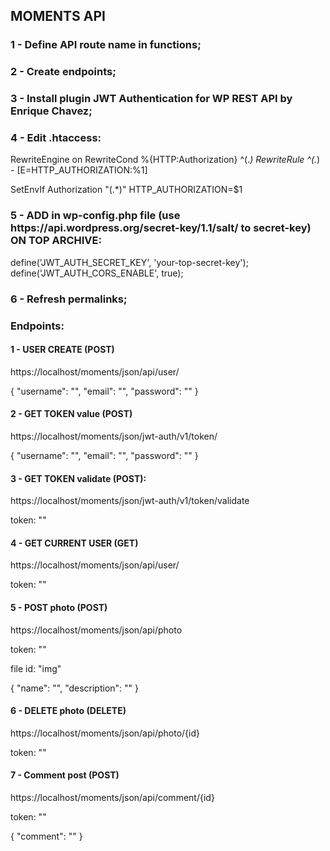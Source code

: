 <h2> MOMENTS API</h2>

<h3> 1 - Define API route name in functions;</h3>

<h3> 2 - Create endpoints;</h3>

<h3> 3 - Install plugin JWT Authentication for WP REST API by Enrique Chavez;</h3>

<h3> 4 - Edit .htaccess:</h3>

RewriteEngine on
RewriteCond %{HTTP:Authorization} ^(._)
RewriteRule ^(._) - [E=HTTP_AUTHORIZATION:%1]

SetEnvIf Authorization "(.\*)" HTTP_AUTHORIZATION=$1

<h3> 5 - ADD in wp-config.php file (use https://api.wordpress.org/secret-key/1.1/salt/ to secret-key) ON TOP ARCHIVE:</h3>

define('JWT_AUTH_SECRET_KEY', 'your-top-secret-key');
define('JWT_AUTH_CORS_ENABLE', true);

<h3> 6 - Refresh permalinks;</h3>

<h3> Endpoints:</h3>
<h4>1 - USER CREATE (POST)</h4>
<p>https://localhost/moments/json/api/user/</p>
<p>
{
"username": "",
"email": "",
"password": ""
}
</p>

<h4>2 - GET TOKEN value (POST)</h4>
<p>https://localhost/moments/json/jwt-auth/v1/token/</p>
<p>
{
"username": "",
"email": "",
"password": ""
}
</p>

<h4>3 - GET TOKEN validate (POST):</h4>
<p>https://localhost/moments/json/jwt-auth/v1/token/validate</p>
<p>token: ""</p>

<h4>4 - GET CURRENT USER (GET)</h4>
<p>https://localhost/moments/json/api/user/</p>
<p>token: ""</p>

<h4>5 - POST photo (POST)</h4>
<p>https://localhost/moments/json/api/photo</p>
<p>
<p>token: ""</p>
<p>file id: "img"</p>
{
"name": "",
"description": ""
}
</p>

<h4>6 - DELETE photo (DELETE)</h4>
<p>https://localhost/moments/json/api/photo/{id}</p>
<p>
<p>token: ""</p>

<h4>7 - Comment post (POST)</h4>
<p>https://localhost/moments/json/api/comment/{id}</p>
<p>
<p>token: ""</p>
<p>
{
"comment": ""
}
</p>
